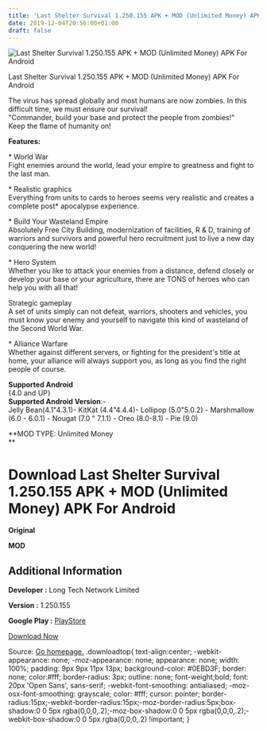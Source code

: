 ```yaml
---
title: 'Last Shelter Survival 1.250.155 APK + MOD (Unlimited Money) APK For Android'
date: 2019-12-04T20:56:00+01:00
draft: false
---
```


![Last Shelter Survival 1.250.155 APK + MOD (Unlimited Money) APK For Android](https://i0.wp.com/apkhome.net/wp-content/uploads/2019/12/Last-Shelter-Survival-1.250.155-APK-MOD-Unlimited-Money.png "Last Shelter Survival 1.250.155 APK + MOD (Unlimited Money) APK For Android")

  

Last Shelter Survival 1.250.155 APK + MOD (Unlimited Money) APK For Android

The virus has spread globally and most humans are now zombies. In this difficult time, we must ensure our survival!  
"Commander, build your base and protect the people from zombies!"  
Keep the flame of humanity on!

**Features:**

\* World War  
Fight enemies around the world, lead your empire to greatness and fight to the last man.

\* Realistic graphics  
Everything from units to cards to heroes seems very realistic and creates a complete post\* apocalypse experience.

\* Build Your Wasteland Empire  
Absolutely Free City Building, modernization of facilities, R & D, training of warriors and survivors and powerful hero recruitment just to live a new day conquering the new world!

\* Hero System  
Whether you like to attack your enemies from a distance, defend closely or develop your base or your agriculture, there are TONS of heroes who can help you with all that!

Strategic gameplay  
A set of units simply can not defeat, warriors, shooters and vehicles, you must know your enemy and yourself to navigate this kind of wasteland of the Second World War.

\* Alliance Warfare  
Whether against different servers, or fighting for the president's title at home, your alliance will always support you, as long as you find the right people of course.

**Supported Android**  
{4.0 and UP}  
**Supported Android Version**:-  
Jelly Bean(4.1"4.3.1)- KitKat (4.4"4.4.4)- Lollipop (5.0"5.0.2) - Marshmallow (6.0 - 6.0.1) - Nougat (7.0 " 7.1.1) - Oreo (8.0-8.1) - Pie (9.0)

**MOD TYPE: Unlimited Money  
**

Download Last Shelter Survival 1.250.155 APK + MOD (Unlimited Money) APK For Android
====================================================================================

**Original**

**MOD**

Additional Information
----------------------

**Developer :** Long Tech Network Limited

**Version :** 1.250.155

**Google Play :** [PlayStore](https://play.google.com/store/apps/details?id=com.more.dayzsurvival.gp)

  

[Download Now](https://store4app.co/post/last-shelter-survival-1-250-155-apk-mod-unlimited-money-apk-for-android_1575489278)

  
Source: [Go homepage.](https://store4app.co/post/last-shelter-survival-1-250-155-apk-mod-unlimited-money-apk-for-android_1575489278) .downloadtop{ text-align:center; -webkit-appearance: none; -moz-appearance: none; appearance: none; width: 100%; padding: 9px 9px 11px 13px; background-color: #0EBD3F; border: none; color:#fff; border-radius: 3px; outline: none; font-weight;bold; font: 20px 'Open Sans', sans-serif; -webkit-font-smoothing: antialiased; -moz-osx-font-smoothing: grayscale; color: #fff; cursor: pointer; border-radius:15px;-webkit-border-radius:15px;-moz-border-radius:5px;box-shadow:0 0 5px rgba(0,0,0,.2);-moz-box-shadow:0 0 5px rgba(0,0,0,.2);-webkit-box-shadow:0 0 5px rgba(0,0,0,.2) !important; }
